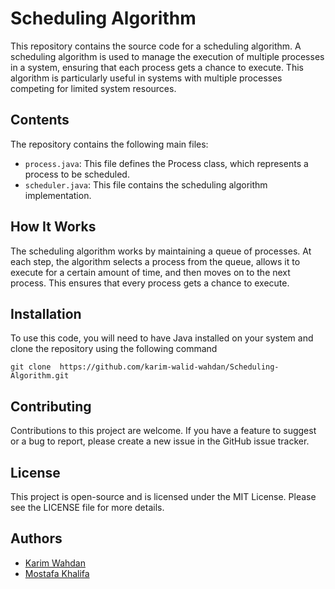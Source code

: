 # Scheduling Algorithm

This repository contains the source code for a scheduling algorithm. A scheduling algorithm is used to manage the execution of multiple processes in a system, ensuring that each process gets a chance to execute. This algorithm is particularly useful in systems with multiple processes competing for limited system resources.

## Contents

The repository contains the following main files:

- `process.java`: This file defines the Process class, which represents a process to be scheduled.
- `scheduler.java`: This file contains the scheduling algorithm implementation.

## How It Works

The scheduling algorithm works by maintaining a queue of processes. At each step, the algorithm selects a process from the queue, allows it to execute for a certain amount of time, and then moves on to the next process. This ensures that every process gets a chance to execute.

## Installation

To use this code, you will need to have Java installed on your system and clone the repository using the following command

```
git clone  https://github.com/karim-walid-wahdan/Scheduling-Algorithm.git
```
## Contributing
Contributions to this project are welcome. If you have a feature to suggest or a bug to report, please create a new issue in the GitHub issue tracker.

## License
This project is open-source and is licensed under the MIT License. Please see the LICENSE file for more details.

## Authors

- [Karim Wahdan](https://github.com/karim-walid-wahdan)
- [Mostafa Khalifa](https://github.com/MostKhalifa)
